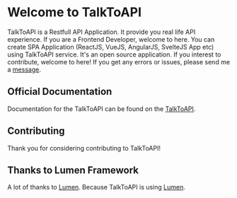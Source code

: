 # Welcome to TalkToAPI

TalkToAPI is a Restfull API Application. It provide you real life API experience. If you are a Frontend Developer, welcome to here. You can create SPA Application (ReactJS, VueJS, AngularJS, SvelteJS App etc) using TalkToAPI service. It's an open source application. If you interest to contribute, welcome to here! If you get any errors or issues, please send me a [message](https://m.me/abdulmajidcse).

## Official Documentation

Documentation for the TalkToAPI can be found on the [TalkToAPI](https://talktoapi.abdulmajid.me/).

## Contributing

Thank you for considering contributing to TalkToAPI!

## Thanks to Lumen Framework

A lot of thanks to [Lumen](https://lumen.laravel.com). Because TalkToAPI is using [Lumen](https://lumen.laravel.com).

